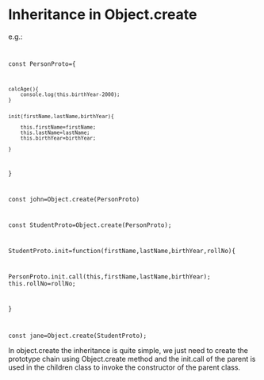 # Inheritance in Object.create

e.g.:<code>

const PersonProto={

    calcAge(){
        console.log(this.birthYear-2000);
    }


    init(firstName,lastName,birthYear){

        this.firstName=firstName;
        this.lastName=lastName;
        this.birthYear=birthYear;

    }

}

const john=Object.create(PersonProto)

const StudentProto=Object.create(PersonProto);

StudentProto.init=function(firstName,lastName,birthYear,rollNo){

PersonProto.init.call(this,firstName,lastName,birthYear);
this.rollNo=rollNo;

}

const jane=Object.create(StudentProto);
</code>

In object.create the inheritance is quite simple, we just need to create the prototype chain using Object.create method and the init.call of the parent is used in the children class to invoke the constructor of the parent class.

